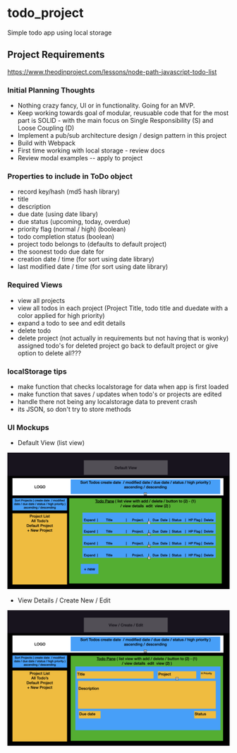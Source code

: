 # todo_project

 Simple todo app using local storage

## Project Requirements

<https://www.theodinproject.com/lessons/node-path-javascript-todo-list>

### Initial Planning Thoughts

- Nothing crazy fancy, UI or in functionality. Going for an MVP.
- Keep working towards goal of modular, reusuable code that for the most part is SOLID - with the main focus on Single Responsibility (S) and Loose Coupling (D)
- Implement a pub/sub architecture design / design pattern in this project
- Build with Webpack
- First time working with local storage - review docs
- Review modal examples -- apply to project

### Properties to include in ToDo object

- record key/hash (md5 hash library)
- title
- description
- due date (using date libary)
- due status (upcoming, today, overdue)
- priority flag (normal / high) (boolean)
- todo completion status (boolean)
- project todo belongs to (defaults to default project)
- the soonest todo due date for
- creation date / time (for sort using date library)
- last modified date / time (for sort using date library)
  
### Required Views

- view all projects
- view all todos in each project (Project Title, todo title and duedate with a color applied for high priority)
- expand a todo to see and edit details
- delete todo
- delete project (not actually in requirements but not having that is wonky) assigned todo's for deleted project go back to default project or give option to delete all???

### localStorage tips

- make function that checks localstorage for data when app is first loaded
- make function that saves / updates when todo's or projects are edited
- handle there not being any localstorage data to prevent crash
- its JSON, so don't try to store methods

### UI Mockups

- Default View (list view)

![UI Mockup 1](2022-11-10-20-42-39.png)

- View Details / Create New / Edit
  
![UI Mockup 2](2022-11-10-20-43-47.png)
